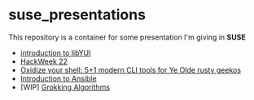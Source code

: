 # suse_presentations

This repository is a container for some presentation I'm giving in **SUSE**

- [introduction to libYUI](libyui_rest_api/libyui_rest_api.html)
- [HackWeek 22](hackweek22/hackweek22.html)
- [Oxidize your shell:  5+1 modern CLI tools for Ye Olde rusty geekos](oxidize_your_shell/oxidize_your_shell.html)
- [Introduction to Ansible](introduction_to_ansible/introduction_to_ansible.html)
- [WIP] [Grokking Algorithms](grokking_algorithms/grokking_algorithms.html)

